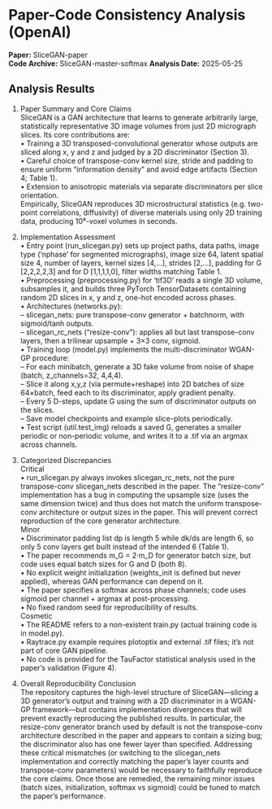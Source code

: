 # Paper-Code Consistency Analysis (OpenAI)

**Paper:** SliceGAN-paper  
**Code Archive:** SliceGAN-master-softmax
**Analysis Date:** 2025-05-25

## Analysis Results

1. Paper Summary and Core Claims  
SliceGAN is a GAN architecture that learns to generate arbitrarily large, statistically representative 3D image volumes from just 2D micrograph slices. Its core contributions are:  
• Training a 3D transposed-convolutional generator whose outputs are sliced along x, y and z and judged by a 2D discriminator (Section 3).  
• Careful choice of transpose-conv kernel size, stride and padding to ensure uniform “information density” and avoid edge artifacts (Section 4; Table 1).  
• Extension to anisotropic materials via separate discriminators per slice orientation.  
Empirically, SliceGAN reproduces 3D microstructural statistics (e.g. two-point correlations, diffusivity) of diverse materials using only 2D training data, producing 10⁸-voxel volumes in seconds.

2. Implementation Assessment  
• Entry point (run_slicegan.py) sets up project paths, data paths, image type (‘nphase’ for segmented micrographs), image size 64, latent spatial size 4, number of layers, kernel sizes [4,…], strides [2,…], padding for G [2,2,2,2,3] and for D [1,1,1,1,0], filter widths matching Table 1.  
• Preprocessing (preprocessing.py) for ‘tif3D’ reads a single 3D volume, subsamples it, and builds three PyTorch TensorDatasets containing random 2D slices in x, y and z, one-hot encoded across phases.  
• Architectures (networks.py):  
  – slicegan_nets: pure transpose-conv generator + batchnorm, with sigmoid/tanh outputs.  
  – slicegan_rc_nets (“resize-conv”): applies all but last transpose-conv layers, then a trilinear upsample + 3×3 conv, sigmoid.  
• Training loop (model.py) implements the multi-discriminator WGAN-GP procedure:  
  – For each minibatch, generate a 3D fake volume from noise of shape (batch, z_channels=32, 4,4,4).  
  – Slice it along x,y,z (via permute+reshape) into 2D batches of size 64×batch, feed each to its discriminator, apply gradient penalty.  
  – Every 5 D-steps, update G using the sum of discriminator outputs on the slices.  
  – Save model checkpoints and example slice-plots periodically.  
• Test script (util.test_img) reloads a saved G, generates a smaller periodic or non-periodic volume, and writes it to a .tif via an argmax across channels.

3. Categorized Discrepancies  
Critical  
• run_slicegan.py always invokes slicegan_rc_nets, not the pure transpose-conv slicegan_nets described in the paper. The “resize-conv” implementation has a bug in computing the upsample size (uses the same dimension twice) and thus does not match the uniform transpose-conv architecture or output sizes in the paper. This will prevent correct reproduction of the core generator architecture.  
Minor  
• Discriminator padding list dp is length 5 while dk/ds are length 6, so only 5 conv layers get built instead of the intended 6 (Table 1).  
• The paper recommends m_G = 2·m_D for generator batch size, but code uses equal batch sizes for G and D (both 8).  
• No explicit weight initialization (weights_init is defined but never applied), whereas GAN performance can depend on it.  
• The paper specifies a softmax across phase channels; code uses sigmoid per channel + argmax at post-processing.  
• No fixed random seed for reproducibility of results.  
Cosmetic  
• The README refers to a non-existent train.py (actual training code is in model.py).  
• Raytrace.py example requires plotoptix and external .tif files; it’s not part of core GAN pipeline.  
• No code is provided for the TauFactor statistical analysis used in the paper’s validation (Figure 4).

4. Overall Reproducibility Conclusion  
The repository captures the high-level structure of SliceGAN—slicing a 3D generator’s output and training with a 2D discriminator in a WGAN-GP framework—but contains implementation divergences that will prevent exactly reproducing the published results. In particular, the resize-conv generator branch used by default is not the transpose-conv architecture described in the paper and appears to contain a sizing bug; the discriminator also has one fewer layer than specified. Addressing these critical mismatches (or switching to the slicegan_nets implementation and correctly matching the paper’s layer counts and transpose-conv parameters) would be necessary to faithfully reproduce the core claims. Once those are remedied, the remaining minor issues (batch sizes, initialization, softmax vs sigmoid) could be tuned to match the paper’s performance.